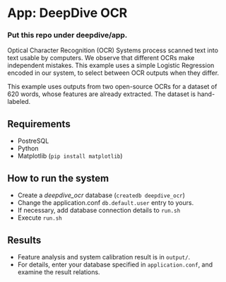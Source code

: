 App: DeepDive OCR
====

### Put this repo under deepdive/app.

Optical Character Recognition (OCR) Systems process scanned text into
text usable by computers. We observe that different OCRs make
independent mistakes. This example uses a simple Logistic Regression
encoded in our system, to select between OCR outputs when they differ.

This example uses outputs from two open-source OCRs for a dataset of 620
words, whose features are already extracted. The dataset is hand-
labeled.

Requirements
----

- PostreSQL
- Python
- Matplotlib (`pip install matplotlib`)

How to run the system
----

- Create a *deepdive_ocr* database (`createdb deepdive_ocr`)
- Change the application.conf `db.default.user` entry to yours.
- If necessary, add database connection details to `run.sh`
- Execute `run.sh`

Results
----

- Feature analysis and system calibration result is in `output/`.
- For details, enter your database specified in `application.conf`,
  and examine the result relations.
